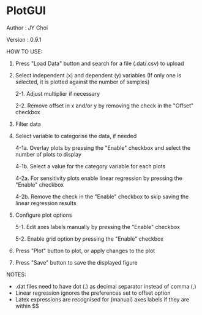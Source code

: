 # PlotGUI

Author  : JY Choi

Version : 0.9.1

HOW TO USE:

1. Press "Load Data" button and search for a file (.dat/.csv) to upload
2. Select independent (x) and dependent (y) variables (If only one is selected, it is plotted against the number of samples)

	2-1. Adjust multiplier if necessary

	2-2. Remove offset in x and/or y by removing the check in the "Offset" checkbox
   
3. Filter data
4. Select variable to categorise the data, if needed

	4-1a. Overlay plots by pressing the "Enable" checkbox and select the number of plots to display

	4-1b. Select a value for the category variable for each plots

	4-2a. For sensitivity plots enable linear regression by pressing the "Enable" checkbox

	4-2b. Remove the check in the "Enable" checkbox to skip saving the linear regression results

5. Configure plot options

	5-1. Edit axes labels manually by pressing the "Enable" checkbox

	5-2. Enable grid option by pressing the "Enable" checkbox

6. Press "Plot" button to plot, or apply changes to the plot
7. Press "Save" button to save the displayed figure

NOTES:

- .dat files need to have dot (.) as decimal separator instead of comma (,)
- Linear regression ignores the preferences set to offset option
- Latex expressions are recognised for (manual) axes labels if they are within $$

